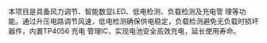 本项目是具备风力调节、智能数显LED、低电检测、负载检测及充电管
理等功能。通过升压电路调节风速，低电检测确保供电稳定，负载检测避免无负载时损坏器件，内置TP4056 充电
管理IC，实现电池安全高效充电，延长使用寿命。
